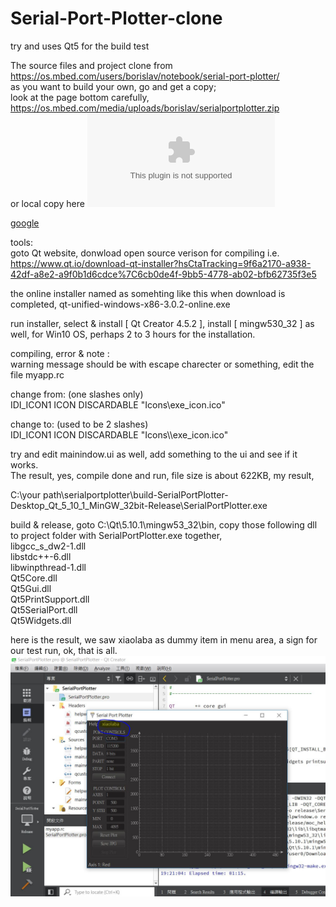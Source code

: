 # Serial-Port-Plotter-clone
try and uses Qt5 for the build test   

The source files and project clone from <a href="https://os.mbed.com/users/borislav/notebook/serial-port-plotter/" target="blank">https://os.mbed.com/users/borislav/notebook/serial-port-plotter/  </a>  
as you want to build your own, go and get a copy;  
look at the page bottom carefully, https://os.mbed.com/media/uploads/borislav/serialportplotter.zip  
or local copy here ![serialportplotter.zip](serialportplotter.zip)

<a href="http://www.google.com" target="blank">google</a>

tools:  
goto Qt website, donwload open source verison for compiling
i.e. https://www.qt.io/download-qt-installer?hsCtaTracking=9f6a2170-a938-42df-a8e2-a9f0b1d6cdce%7C6cb0de4f-9bb5-4778-ab02-bfb62735f3e5  

the online installer named as somehting like this when download is completed, qt-unified-windows-x86-3.0.2-online.exe  

run installer, select & install [ Qt Creator 4.5.2 ], install [ mingw530_32 ] as well, for Win10 OS, perhaps 2 to 3 hours for the installation.    

compiling, error & note :  
warning message should be with escape charecter or something, edit the file myapp.rc

change from:  (one slashes only)  
IDI_ICON1               ICON    DISCARDABLE     "Icons\exe_icon.ico"  

change to:  (used to be 2 slashes)  
IDI_ICON1               ICON    DISCARDABLE     "Icons\\\\exe_icon.ico"  


try and edit mainindow.ui as well, add something to the ui and see if it works.  
The result, yes, compile done and run, file size is about 622KB, my result,

C:\your path\serialportplotter\build-SerialPortPlotter-Desktop_Qt_5_10_1_MinGW_32bit-Release\SerialPortPlotter.exe  

build & release, goto C:\Qt\5.10.1\mingw53_32\bin, copy those following dll to project folder with SerialPortPlotter.exe together,    
libgcc_s_dw2-1.dll  
libstdc++-6.dll  
libwinpthread-1.dll  
Qt5Core.dll  
Qt5Gui.dll  
Qt5PrintSupport.dll  
Qt5SerialPort.dll  
Qt5Widgets.dll  

here is the result, we saw xiaolaba as dummy item in menu area, a sign for our test run, ok, that is all.
![alt text](xiaolaba_Qt_build_ok.JPG)


